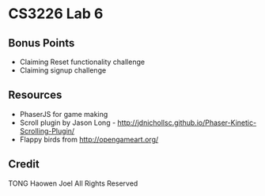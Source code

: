 CS3226 Lab 6
======================================================

## Bonus Points

- Claiming Reset functionality challenge
- Claiming signup challenge


## Resources

- PhaserJS for game making
- Scroll plugin by Jason Long - http://jdnichollsc.github.io/Phaser-Kinetic-Scrolling-Plugin/
- Flappy birds from http://opengameart.org/


## Credit

TONG Haowen Joel
All Rights Reserved
